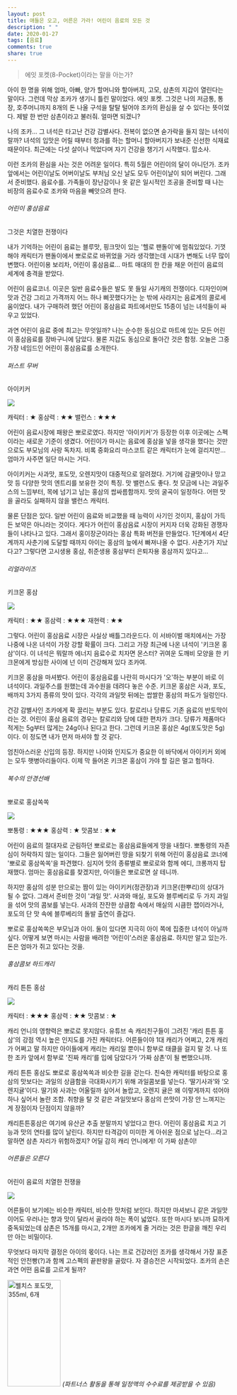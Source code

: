 ```yaml
---
layout: post
title: 애들은 오고, 어른은 가라! 어린이 음료의 모든 것
description: " "
date: 2020-01-27
tags: [음료]
comments: true
share: true
---
```



> 에잇 포켓(8-Pocket)이라는 말을 아는가?

아이 한 명을 위해 엄마, 아빠, 양가 할머니와 할아버지, 고모, 삼촌의 지갑이 열린다는 말이다. 그런데 막상 조카가 생기니 틀린 말이었다. 에잇 포켓. 그것은 나의 저금통, 통장, 호주머니까지 8개의 돈 나올 구석을 탈탈 털어야 조카의 환심을 살 수 있다는 뜻이었다. 제발 한 번만 삼촌이라고 불러줘. 얼마면 되겠니?  
  
나의 조카... 그 녀석은 타고난 건강 감별사다. 전복이 없으면 숟가락을 들지 않는 녀석이랄까? 녀석의 입맛은 어릴 때부터 청과를 하는 할머니 할아버지가 보내준 신선한 식재료 때문이다. 최근에는 다섯 살이나 먹었다며 자기 건강을 챙기기 시작했다. 맙소사.  
  
이런 조카의 환심을 사는 것은 어려운 일이다. 특히 5월은 어린이의 달이 아니던가. 조카 앞에서는 어린이날도 어버이날도 부처님 오신 날도 모두 어린이날이 되어 버린다. 그래서 준비했다. 음료수를. 가족들이 장난감이나 옷 같은 일시적인 조공을 준비할 때 나는 비장의 음료수로 조카와 마음을 빼앗으려 한다.  

###### 어린이 홍삼음료  
그것은 치열한 전쟁이다

내가 기억하는 어린이 음료는 블루맛, 핑크맛이 있는 '헬로 팬돌이'에 멈춰있었다. 기껏해야 캐릭터가 팬돌이에서 뽀로로로 바뀌었을 거라 생각했는데 시대가 변해도 너무 많이 변했다. 어린이용 보리차, 어린이 홍삼음료... 마트 매대의 한 칸을 채운 어린이 음료의 세계에 충격을 받았다.  
  
어린이 음료코너. 이곳은 일반 음료수들은 발도 못 들일 사기캐의 전쟁이다. 디자인이며 맛과 건강 그리고 가격까지 어느 하나 삐끗했다가는 눈 밖에 사라지는 음료계의 콜로세움이었다. 내가 구매하려 했던 어린이 홍삼음료 파트에서만도 15종이 넘는 녀석들이 싸우고 있었다.  
  
과연 어린이 음료 중에 최고는 무엇일까? 나는 순수한 동심으로 마트에 있는 모든 어린이 홍삼음료를 장바구니에 담았다. 물론 지갑도 동심으로 돌아간 것은 함정. 오늘은 그중 가장 네임드인 어린이 홍삼음료를 소개한다.  

###### 퍼스트 무버  
아이키커

![](https://post-phinf.pstatic.net/MjAxODA1MTBfMTMw/MDAxNTI1ODg4NjQyODEz.wotceMdAgBZgNoP09GB5ebTM3yRaOphKN9e0D-ZQzdog.HQOgOMCTaDBe55mj9zTf5UaGMYzyvkwm3wo0x9hJ8nUg.JPEG/JHK_7464_%EB%B3%B5%EC%82%AC.jpg?type=w1200)

캐릭터 : ★ 홍삼력 : ★★ 밸런스 : ★★★

어린이 음료시장에 패왕은 뽀로로였다. 하지만 '아이키커'가 등장한 이후 이곳에는 스펙이라는 새로운 기준이 생겼다. 어린이가 마시는 음료에 홍삼을 넣을 생각을 했다는 것만으로도 부모님의 사랑 독차지. 비록 중화요리 마스코트 같은 캐릭터가 눈에 걸리지만... 엄마가 사주면 일단 마시는 거다.  
  
아이키커는 사과맛, 포도맛, 오렌지맛이 대중적으로 알려졌다. 거기에 감귤맛이나 망고맛 등 다양한 맛의 엔트리를 보유한 것이 특징. 맛 밸런스도 좋다. 첫 모금에 나는 과일주스의 느낌부터, 목에 넘기고 남는 홍삼의 쌉싸름함까지. 맛의 굴곡이 일정하다. 어떤 맛을 골라도 실패하지 않을 밸런스 캐릭터.  
  
물론 단점은 있다. 일반 어린이 음료와 비교했을 때 능력이 사기인 것이지, 홍삼이 가득 든 보약은 아니라는 것이다. 게다가 어린이 홍삼음료 시장이 커지자 더욱 강화된 경쟁자들이 나타나고 있다. 그래서 홍이장군이라는 홍삼 특화 버전을 만들었다. 1단계에서 4단계까지 사춘기에 도달할 때까지 아이는 홍삼의 늪에서 빠져나올 수 없다. 사춘기가 지났다고? 그렇다면 고시생용 홍삼, 취준생용 홍삼부터 은퇴자용 홍삼까지 있다고...  

###### 리얼라이즈  
키크몬 홍삼

![](https://post-phinf.pstatic.net/MjAxODA1MTBfMjEx/MDAxNTI1ODg4NjU4NTEy.LrMYpgkH8kReHPqoMk8D5KHFZDVeQEUjGDP1x0mjxR4g.Y5tVLT--efDp2dCZ01TeCMEiIDdA5BQr7_8H9lsEMMQg.JPEG/JHK_7460_%EB%B3%B5%EC%82%AC.jpg?type=w1200)

캐릭터 : ★★ 홍삼력 : ★★★ 재현력 : ★★

그렇다. 어린이 홍삼음료 시장은 사실상 배틀그라운드다. 이 서바이벌 매치에서는 가장 나중에 나온 녀석이 가장 강할 확률이 크다. 그리고 가장 최근에 나온 녀석이 '키크몬 홍삼'이다. 이 녀석은 뭐랄까 에너지 음료수로 치자면 몬스터? 귀여운 도깨비 모양을 한 키크몬에게 방심한 사이에 넌 이미 건강해져 있다 조카여.  
  
키크몬 홍삼을 마셔봤다. 어린이 홍삼음료를 나란히 마시다가 '오'하는 부분이 바로 이 녀석이다. 과일주스를 원했는데 과수원을 데려다 놓은 수준. 키크몬 홍삼은 사과, 포도, 배까지 3가지 종류의 맛이 있다. 각각의 과일맛 뒤에는 쌉쌀한 홍삼의 파도가 일렁인다.  
  
건강 감별사인 조카에게 확 끌리는 부분도 있다. 칼로리나 당류도 기존 음료의 반토막이라는 것. 어린이 홍삼 음료의 경우는 칼로리와 당에 대한 편차가 크다. 당류가 제품마다 적게는 5g부터 많게는 24g이나 된다고 한다. 그런데 키크몬 홍삼은 4g(포도맛은 5g)이다. 이 정도면 내가 먼저 마셔야 할 것 같다.  
  
엄친아스러운 신입의 등장. 하지만 나이와 인지도가 중요한 이 바닥에서 아이키커 외에는 모두 햇병아리들이다. 이제 막 들어온 키크몬 홍삼이 가야 할 길은 멀고 험하다.  

###### 복수의 안경선배  
뽀로로 홍삼쏙쏙

![](https://post-phinf.pstatic.net/MjAxODA1MTBfMTU3/MDAxNTI1ODg4NjcyMzU1.haVkC05rgjX9hJ48cryzaqUD7AjfDgXMF2VAX5NZ96Eg.uzq8kX-KIY6Kw043ZnqcCz2l1vI0xqq38AMAlBBwCbog.JPEG/JHK_7465_%EB%B3%B5%EC%82%AC.jpg?type=w1200)

뽀통령 : ★★★ 홍삼력 : ★ 맛콤보 : ★★

어린이 음료의 절대자로 군림하던 뽀로로는 홍삼음료들에게 땅을 내줬다. 뽀통령의 자존심이 허락하지 않는 일이다. 그들은 잃어버린 땅을 되찾기 위해 어린이 홍삼음료 코너에 '뽀로로 홍삼쏙쏙'을 파견했다. 심지어 맛의 종류별로 뽀로로와 함께 에디, 크롱까지 탑재했다. 엄마는 홍삼음료를 찾겠지만, 아이들은 뽀로로면 살 테니까.  
  
하지만 홍삼의 성분 만으로는 짬이 있는 아이키커(정관장)과 키크몬(한뿌리)의 상대가 될 수 없다. 그래서 준비한 것이 '과일 맛'. 사과와 매실, 포도와 블루베리로 두 가지 과일을 섞어 맛의 콤보를 넣는다. 사과의 잔잔한 상큼함 속에서 매실의 시큼한 잽이라거나, 포도의 단 맛 속에 블루베리의 돌발 출연이 즐겁다.  
  
뽀로로 홍삼쏙쏙은 부모님과 아이. 둘이 있다면 지극히 아이 쪽에 집중한 녀석이 아닐까 싶다. 어떻게 보면 마시는 사람을 배려한 ‘어린이’스러운 홍삼음료. 하지만 알고 있는가. 돈은 엄마가 쥐고 있다는 것을.  

###### 홍삼콤보 하드캐리  
캐리 튼튼 홍삼

![](https://post-phinf.pstatic.net/MjAxODA1MTBfMTgg/MDAxNTI1ODg4NzAxMTEx.1W4ePVEk7sF8gZ4_k0OPcvUmkfkS7DkpUJWBzBPieV0g.nnRnxGNKbO-cEbsKGgdNkjDvdoecBCmIL8DXslRdOLcg.JPEG/JHK_7469_%EB%B3%B5%EC%82%AC.jpg?type=w1200)

캐릭터 : ★★★ 홍삼력 : ★★ 맛콤보 : ★

캐리 언니의 영향력은 뽀로로 못지않다. 유튜브 속 캐리친구들이 그려진 '캐리 튼튼 홍삼'의 강점 역시 높은 인지도를 가진 캐릭터다. 어른들이야 1대 캐리가 어쩌고, 2개 캐리가 어쩌고 말 하지만 아이들에게 캐리는 캐리일 뿐이니 함부로 태클을 걸지 말 것. 나 또한 조카 앞에서 함부로 '진짜 캐리’를 입에 담았다가 ‘가짜 삼촌’이 될 뻔했으니까.  
  
캐리 튼튼 홍삼도 뽀로로 홍삼쏙쏙과 비슷한 길을 걷는다. 친숙한 캐릭터를 바탕으로 홍삼의 맛보다는 과일의 상큼함을 극대화시키기 위해 과일콤보를 넣는다. ‘딸기사과’와 ‘오렌지귤’이다. 딸기와 사과는 어울릴까 싶어서 놀랍고, 오렌지 귤은 왜 이렇게까지 섞어야 하나 싶어서 놀란 조합. 취향을 탈 것 같은 과일맛보다 홍삼의 쓴맛이 가장 안 느껴지는 게 장점이자 단점이지 않을까?  
  
캐리튼튼홍삼은 여기에 유산균 추출 분말까지 넣었다고 한다. 어린이 홍삼음료 치고 기능과 맛의 연타를 많이 날린다. 하지만 타격감이 미미한 게 아쉬운 점으로 남는다...라고 말하면 삼촌 자리가 위험하겠지? 어딜 감히 캐리 언니에게! 이 가짜 삼촌이!  

###### 어른들은 모른다  
어린이 음료의 치열한 전쟁을

![](https://post-phinf.pstatic.net/MjAxODA1MTBfNjEg/MDAxNTI1ODg4NzIxNTA5.aB4tJlscDkQv9H4b6W3r7QUEicY-GRH1nRyQsmJar6Mg.sDM5KROFwaXavdv_5Tt8pwmKjP9xBzMQWtQSdz45LEkg.JPEG/JHK_7502_%EB%B3%B5%EC%82%AC.jpg?type=w1200)

어른들이 보기에는 비슷한 캐릭터, 비슷한 맛처럼 보인다. 하지만 마셔보니 같은 과일맛이어도 우러나는 향과 맛이 달라서 골라야 하는 폭이 넓었다. 또한 마시다 보니까 묘하게 중독되었는데 삼촌은 15개를 마시고, 2개만 조카에게 줄 거라는 것은 한글을 깨친 우리만 아는 비밀이다.  
  
무엇보다 마지막 결정은 아이의 몫이다. 나는 프로 건강러인 조카를 생각해서 가장 표준적인 안전빵(?)과 함께 고스펙의 끝판왕을 골랐다. 자 결승전은 시작되었다. 조카의 손은 과연 어떤 음료를 고르게 될까?

<a href="https://coupa.ng/bQ3tbW" target="_blank" referrerpolicy="unsafe-url"><img src="https://static.coupangcdn.com/image/affiliate/banner/5385eb9fb46780071a0df5474f041724@2x.jpg" alt="웰치스 포도맛, 355ml, 6개" width="120" height="240"></a>
_(파트너스 활동을 통해 일정액의 수수료를 제공받을 수 있음)_